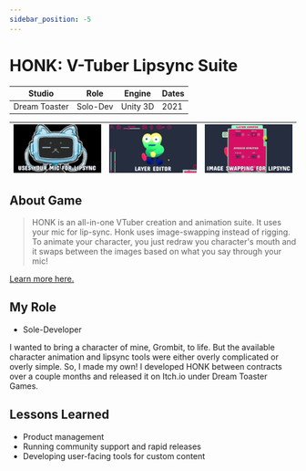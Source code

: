 ```yaml
---
sidebar_position: -5
---
```


# HONK: V-Tuber Lipsync Suite
Studio|Role|Engine|Dates|
|----|----|----|----|
|Dream Toaster|Solo-Dev|Unity 3D|2021|

|![Honk VTuber Suite Screenshot](/img/projects/honk/honk1.gif)|![Honk VTuber Suite Screenshot](/img/projects/honk/honk2.gif)|![Honk VTuber Suite Screenshot](/img/projects/honk/honk3.gif)|
|-|-|-|

## About Game

>HONK is an all-in-one VTuber creation and animation suite. It uses your mic for lip-sync. Honk uses image-swapping instead of rigging. To animate your character, you just redraw you character's mouth and it swaps between the images based on what you say through your mic!

[Learn more here.](https://dreamtoaster.itch.io/honk)

## My Role

* Sole-Developer

I wanted to bring a character of mine, Grombit, to life. But the available character animation and lipsync tools were either overly complicated or overly simple. So, I made my own! I developed HONK between contracts over a couple months and released it on Itch.io under Dream Toaster Games.

## Lessons Learned

* Product management
* Running community support and rapid releases
* Developing user-facing tools for custom content